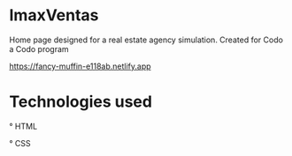# ImaxVentas
Home page designed for a real estate agency simulation. Created for Codo a Codo program

https://fancy-muffin-e118ab.netlify.app

# Technologies used
° HTML

° CSS
